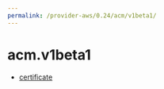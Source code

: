 ```yaml
---
permalink: /provider-aws/0.24/acm/v1beta1/
---
```


# acm.v1beta1



* [certificate](certificate.md)